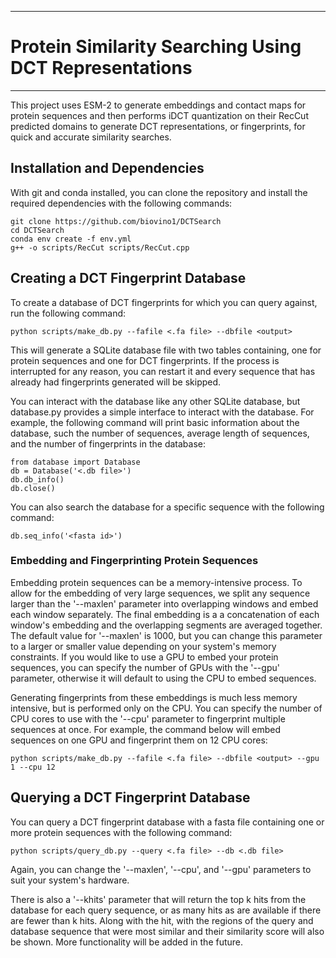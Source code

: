 **************************************************************************************************************
# Protein Similarity Searching Using DCT Representations
**************************************************************************************************************

This project uses ESM-2 to generate embeddings and contact maps for protein sequences and then performs iDCT quantization on their RecCut predicted domains to generate DCT representations, or fingerprints, for quick and accurate similarity searches.

## Installation and Dependencies
With git and conda installed, you can clone the repository and install the required dependencies with the following commands:

```
git clone https://github.com/biovino1/DCTSearch
cd DCTSearch
conda env create -f env.yml
g++ -o scripts/RecCut scripts/RecCut.cpp
```

## Creating a DCT Fingerprint Database
To create a database of DCT fingerprints for which you can query against, run the following command:

```
python scripts/make_db.py --fafile <.fa file> --dbfile <output>
```

This will generate a SQLite database file with two tables containing, one for protein sequences and one for DCT fingerprints. If the process is interrupted for any reason, you can restart it and every sequence that has already had fingerprints generated will be skipped.

You can interact with the database like any other SQLite database, but database.py provides a simple interface to interact with the database. For example, the following command will print basic information about the database, such the number of sequences, average length of sequences, and the number of fingerprints in the database:

```
from database import Database
db = Database('<.db file>')
db.db_info()
db.close()
```

You can also search the database for a specific sequence with the following command:

```
db.seq_info('<fasta id>')
```

### Embedding and Fingerprinting Protein Sequences
Embedding protein sequences can be a memory-intensive process. To allow for the embedding of very large sequences, we split any sequence larger than the '--maxlen' parameter into overlapping windows and embed each window separately. The final embedding is a a concatenation of each window's embedding and the overlapping segments are averaged together. The default value for '--maxlen' is 1000, but you can change this parameter to a larger or smaller value depending on your system's memory constraints. If you would like to use a GPU to embed your protein sequences, you can specify the number of GPUs with the '--gpu' parameter, otherwise it will default to using the CPU to embed sequences.

Generating fingerprints from these embeddings is much less memory intensive, but is performed only on the CPU. You can specify the number of CPU cores to use with the '--cpu' parameter to fingerprint multiple sequences at once. For example, the command below will embed sequences on one GPU and fingerprint them on 12 CPU cores:

```
python scripts/make_db.py --fafile <.fa file> --dbfile <output> --gpu 1 --cpu 12
```

## Querying a DCT Fingerprint Database
You can query a DCT fingerprint database with a fasta file containing one or more protein sequences with the following command:

```
python scripts/query_db.py --query <.fa file> --db <.db file>
```

Again, you can change the '--maxlen', '--cpu', and '--gpu' parameters to suit your system's hardware.

There is also a '--khits' parameter that will return the top k hits from the database for each query sequence, or as many hits as are available if there are fewer than k hits. Along with the hit, with the regions of the query and database sequence that were most similar and their similarity score will also be shown. More functionality will be added in the future.
